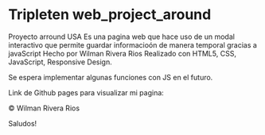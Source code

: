 # Tripleten web_project_around
Proyecto arround USA
Es una pagina web que hace uso de un modal interactivo que permite guardar informacioón de manera temporal gracias a javaScript
Hecho por Wilman Rivera Rios
Realizado con HTML5, CSS, JavaScript, Responsive Design.

Se espera implementar algunas funciones con JS en el futuro.

Link de Github pages para visualizar mi pagina:

© Wilman Rivera Rios

Saludos!
